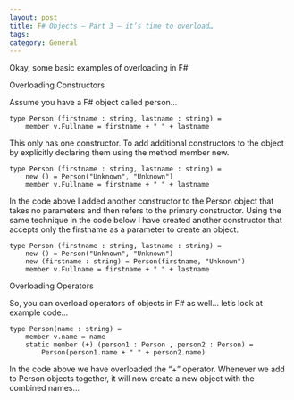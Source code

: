 ```yaml
---
layout: post
title: F# Objects – Part 3 – it’s time to overload…
tags: 
category: General
---
```

Okay, some basic examples of overloading in F#

Overloading Constructors

Assume you have a F# object called person…

~~~
type Person (firstname : string, lastname : string) =    
    member v.Fullname = firstname + " " + lastname    
~~~
 

This only has one constructor. To add additional constructors to the object by explicitly declaring them using the method member new.

~~~
type Person (firstname : string, lastname : string) = 
    new () = Person("Unknown", "Unknown")
    member v.Fullname = firstname + " " + lastname    
~~~
 

In the code above I added another constructor to the Person object that takes no parameters and then refers to the primary constructor. Using the same technique in the code below I have created another constructor that accepts only the firstname as a parameter to create an object.

~~~
type Person (firstname : string, lastname : string) = 
    new () = Person("Unknown", "Unknown")
    new (firstname : string) = Person(firstname, "Unknown")
    member v.Fullname = firstname + " " + lastname    
~~~
 

Overloading Operators

So, you can overload operators of objects in F# as well… let’s look at example code…

~~~
type Person(name : string) = 
    member v.name = name        
    static member (+) (person1 : Person , person2 : Person) =
        Person(person1.name + " " + person2.name)
~~~

In the code above we have overloaded the “+” operator. Whenever we add to Person objects together, it will now create a new object with the combined names…